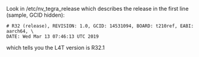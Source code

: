 Look in /etc/nv_tegra_release which describes the release in the first line (sample, GCID hidden):

````
# R32 (release), REVISION: 1.0, GCID: 14531094, BOARD: t210ref, EABI: aarch64, \
DATE: Wed Mar 13 07:46:13 UTC 2019
````

which tells you the L4T version is R32.1
